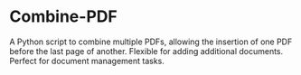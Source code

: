 # Combine-PDF
A Python script to combine multiple PDFs, allowing the insertion of one PDF before the last page of another. Flexible for adding additional documents. Perfect for document management tasks.
